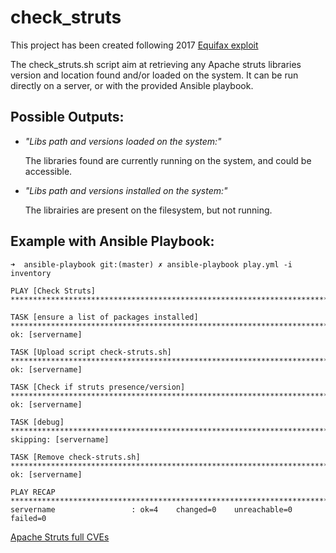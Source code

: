 # check_struts

This project has been created following 2017 [Equifax exploit]( https://thehackernews.com/2017/09/equifax-apache-struts.html)

The check_struts.sh script aim at retrieving any Apache struts libraries version and location found and/or loaded on the system.
It can be run directly on a server, or with the provided Ansible playbook.


## Possible Outputs:

- *"Libs path and versions loaded on the system:"*  

   The libraries found are currently running on the system, and could be accessible.

- *"Libs path and versions installed on the system:"* 

   The librairies are present on the filesystem, but not running.
   
 ## Example with Ansible Playbook:
 
 ```
 ➜  ansible-playbook git:(master) ✗ ansible-playbook play.yml -i inventory

PLAY [Check Struts] ***********************************************************************************************************************************************************************************************

TASK [ensure a list of packages installed] ************************************************************************************************************************************************************************
ok: [servername]

TASK [Upload script check-struts.sh] ******************************************************************************************************************************************************************************
ok: [servername]

TASK [Check if struts presence/version] ***************************************************************************************************************************************************************************
ok: [servername]

TASK [debug] ******************************************************************************************************************************************************************************************************
skipping: [servername]

TASK [Remove check-struts.sh] *************************************************************************************************************************************************************************************
ok: [servername]

PLAY RECAP ********************************************************************************************************************************************************************************************************
servername                 : ok=4    changed=0    unreachable=0    failed=0   

```   

[Apache Struts full CVEs](https://www.cvedetails.com/vulnerability-list/vendor_id-45/product_id-6117/Apache-Struts.html)
